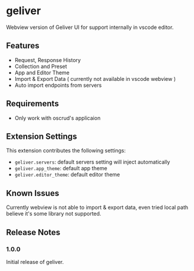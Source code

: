 # geliver 

Webview version of Geliver UI for support internally in vscode editor.

## Features

* Request, Response History
* Collection and Preset 
* App and Editor Theme
* Import & Export Data ( currently not available in vscode webview )
* Auto import endpoints from servers

## Requirements

* Only work with oscrud's applicaion

## Extension Settings

This extension contributes the following settings:

* `geliver.servers`: default servers setting will inject automatically
* `geliver.app_theme`: default app theme 
* `geliver.editor_theme`: default editor theme

## Known Issues

Currently webview is not able to import & export data, even tried local path believe it's some library not supported. 

## Release Notes

### 1.0.0

Initial release of geliver.